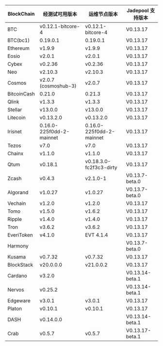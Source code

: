 | BlockChain  | 经测试可用版本| 运维节点版本 | Jadepool 支持版本 |
| ----------- | ---------- | ---------- | ---------- |
| BTC         | v0.12.1-bitcore-4    |    v0.12.1-bitcore-4  | V0.13.17 |
| BTC(bc1)    | 0.19.0.1    |    0.19.0.1  | V0.13.17 |
| Ethereum    | v1.9.9     |     	v1.9.9 | V0.13.17 |
| Eosio       | v2.0.1 | v2.0.1 | V0.13.17 |
| Cybex       | v0.2.36    |   	v0.2.36  | V0.13.17 |
| Neo         | v2.10.3    |    	v2.10.3 | V0.13.17    |
| Cosmos      | v2.0.7 (cosmoshub-3)     |  v2.0.7  | V0.13.17 |
| BitcoinCash | 0.21.0     | 0.21.3   | V0.13.17 |
| Qlink       | v1.3.3     |  	v1.3.3    | V0.13.17 |
| Stellar     | v13.0.0    |  v13.0.0   | V0.13.17 |
| Litecoin    | v0.13.2.0    |   v0.13.2.0   | V0.13.17 |
| Irisnet     | 0.16.0-225f0dd-2-mainnet    |  0.16.0-225f0dd-2-mainnet	   | V0.13.17 |
| Tezos       | v7.0   | v7.0     | V0.13.17 |
| Chainx      | v1.1.0     |  v1.1.0    | V0.13.17 |
| Qtum        | v0.18.1    |  v0.18.3.0-fc2f3c3-dirty   | V0.13.17 |
| Zcash       | v0.4.3     |   	v2.1.0-1   | V0.13.7-beta.0 |
| Algorand    | v1.0.27    |  v1.0.27    | V0.13.7-beta.0 |
| Vechain     | v1.2.0     |  v1.2.0    | V0.13.17 |
| Tomo        | v1.5.0     |   v1.6.2   | V0.13.17 |
| Ripple      | v1.4.0     |  	v1.4.0    | V0.13.17 |
| Tron        | v3.6.2 |     	v3.6.2       | V0.13.17 |
| EveriToken  | v4.1.0 |     EVT 4.1.4       | V0.13.17 |
| Harmony     |            |            | V0.13.7-beta.0 |
| Kusama      | v0.7.32    |  v0.7.32   | V0.13.17 |
| BlockStack  | v20.0.0.0 |     	v21.0.0.2       | V0.13.17 |
| Cardano     | v3.2.0     |            | V0.13.14-beta.1           |
| Nervos      | v0.25.2   |            |  V0.13.14-beta.1        |
| Edgeware    | v3.0.1    | v3.0.1     |  V0.13.17          |
| Platon      | v0.10.1   | v0.10.1  |  V0.13.17  |
| DASH        | v0.14.0.0   |        |  V0.13.14-beta.1  |
| Crab        |  v0.5.7   |   v0.5.7      |  V0.13.17-beta.1  |

